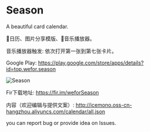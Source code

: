 # Season
A beautiful card calendar.

📅日历、图片分享模版、🎵音乐播放器。

音乐播放器触发: 依次打开第一张到第七张卡片。

Google Play: https://play.google.com/store/apps/details?id=top.wefor.season

![Season](http://icemono.oss-cn-hangzhou.aliyuncs.com/images/season-567.png)

Fir下载地址: https://fir.im/weforSeason

内容（欢迎编辑与提供文案）: http://icemono.oss-cn-hangzhou.aliyuncs.com/calendar/all.json

you can report bug or provide idea on Issues.

